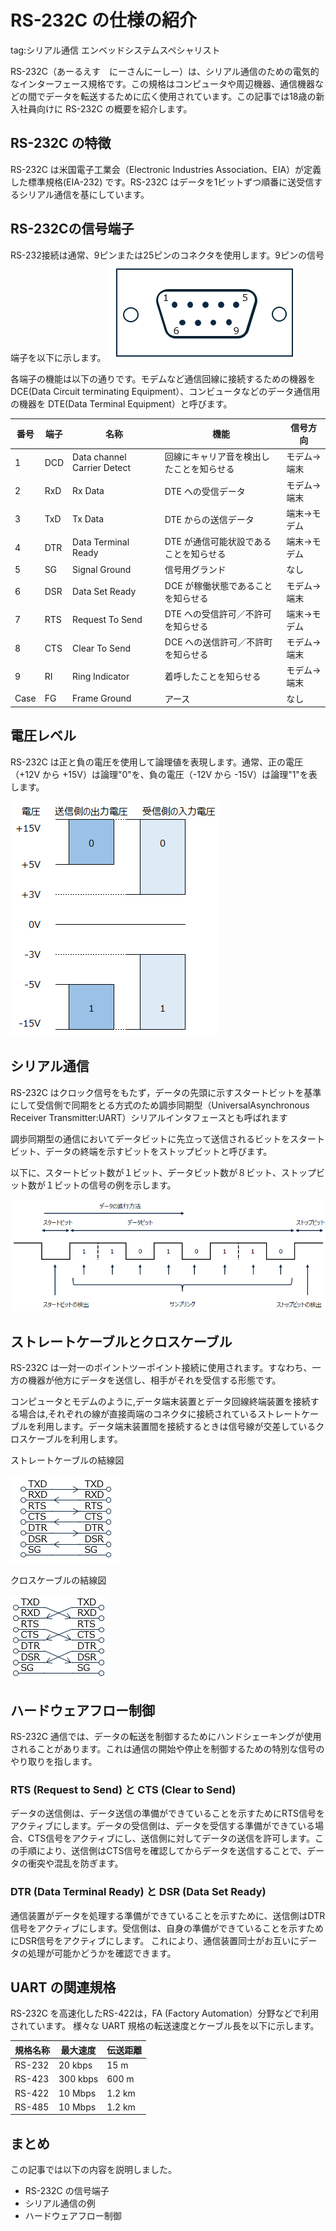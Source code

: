 # RS-232C の仕様の紹介
tag:シリアル通信 エンベッドシステムスペシャリスト

RS-232C（あーるえす　にーさんにーしー）は、シリアル通信のための電気的なインターフェース規格です。この規格はコンピュータや周辺機器、通信機器などの間でデータを転送するために広く使用されています。この記事では18歳の新入社員向けに RS-232C の概要を紹介します。

## RS-232C の特徴
RS-232C は米国電子工業会（Electronic Industries Association、EIA）が定義した標準規格(EIA-232) です。RS-232C はデータを1ビットずつ順番に送受信するシリアル通信を基にしています。

## RS-232Cの信号端子
RS-232接続は通常、9ピンまたは25ピンのコネクタを使用します。9ピンの信号端子を以下に示します。
![](114.png)

各端子の機能は以下の通りです。モデムなど通信回線に接続するための機器を DCE(Data Circuit terminating Equipment）、コンビュータなどのデータ通信用の機器を DTE(Data Terminal Equipment）と呼びます。

|番号|端子|名称|機能|信号方向|
|---|---|---|---|---|
|1|DCD|Data channel Carrier Detect|回線にキャリア音を検出したことを知らせる|モデム→端末|
|2|RxD|Rx Data|DTE ヘの受信データ|モデム→端末|
|3|TxD|Tx Data|DTE からの送信データ|端末→モデム|
|4|DTR|Data Terminal Ready|DTE が通信可能状設であることを知らせる|端末→モデム|
|5|SG|Signal Ground|信号用グランド|なし|
|6|DSR|Data Set Ready|DCE が稼働状態であることを知らせる|モデム→端末|
|7|RTS|Request To Send|DTE ヘの受信許可／不許可を知らせる|端末→モデム|
|8|CTS|Clear To Send|DCE への送信許可／不許町を知らせる|モデム→端末|
|9|RI|Ring Indicator|着呼したことを知らせる|モデム→端末|
|Case|FG|Frame Ground|アース|なし|

## 電圧レベル
RS-232C は正と負の電圧を使用して論理値を表現します。通常、正の電圧（+12V から +15V）は論理"0"を、負の電圧（-12V から -15V）は論理"1"を表します。

![](126.png)

## シリアル通信
RS-232C はクロック信号をもたず，データの先頭に示すスタートビットを基準にして受信側で同期をとる方式のため調歩同期型（UniversalAsynchronous Receiver Transmitter:UART）シリアルインタフェースとも呼ばれます

調歩同期型の通信においてデータビットに先立って送信されるビットをスタートビット、データの終端を示すビットをストップビットと呼びます。

以下に、スタートビット数が１ビット、データビット数が８ビット、ストップビット数が１ビットの信号の例を示します。

![](116.png)

## ストレートケーブルとクロスケーブル
RS-232C は一対一のポイントツーポイント接続に使用されます。すなわち、一方の機器が他方にデータを送信し、相手がそれを受信する形態です。

コンピュータとモデムのように,データ端末装置とデータ回線終端装置を接続する場合は,それぞれの線が直接両端のコネクタに接続されているストレートケーブルを利用します。データ端末装置間を接続するときは信号線が交差しているクロスケーブルを利用します。

ストレートケーブルの結線図

![](132.png)

クロスケーブルの結線図

![](133.png)

## ハードウェアフロー制御
RS-232C 通信では、データの転送を制御するためにハンドシェーキングが使用されることがあります。これは通信の開始や停止を制御するための特別な信号のやり取りを指します。

### RTS (Request to Send) と CTS (Clear to Send)
データの送信側は、データ送信の準備ができていることを示すためにRTS信号をアクティブにします。データの受信側は、データを受信する準備ができている場合、CTS信号をアクティブにし、送信側に対してデータの送信を許可します。この手順により、送信側はCTS信号を確認してからデータを送信することで、データの衝突や混乱を防ぎます。

### DTR (Data Terminal Ready) と DSR (Data Set Ready)
通信装置がデータを処理する準備ができていることを示すために、送信側はDTR信号をアクティブにします。受信側は、自身の準備ができていることを示すためにDSR信号をアクティブにします。
これにより、通信装置同士がお互いにデータの処理が可能かどうかを確認できます。

## UART の関連規格
RS-232C を高速化したRS-422は，FA (Factory Automation）分野などで利用されています。
様々な UART 規格の転送速度とケーブル長を以下に示します。

|規格名称|最大速度|伝送距離|
|---|---|---|
|RS-232|20 kbps|15 m|
|RS-423|300 kbps|600 m|
|RS-422|10 Mbps|1.2 km|
|RS-485|10 Mbps|1.2 km|

## まとめ
この記事では以下の内容を説明しました。
- RS-232C の信号端子
- シリアル通信の例
- ハードウェアフロー制御